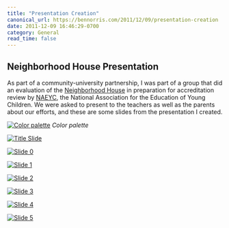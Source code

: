 ```yaml
---
title: "Presentation Creation"
canonical_url: https://bennorris.com/2011/12/09/presentation-creation
date: 2011-12-09 16:46:29-0700
category: General
read_time: false
---
```


## Neighborhood House Presentation
As part of a community-university partnership, I was part of a group that did an evaluation of the [Neighborhood House](http://www.nhutah.org) in preparation for accreditation review by [NAEYC](http://www.naeyc.org), the National Association for the Education of Young Children. We were asked to present to the teachers as well as the parents about our efforts, and these are some slides from the presentation I created.

[![Color palette](https://media.bennorris.com/images/bennorris/uploads/2019/81447bacd7.jpg "Color palette")](https://media.bennorris.com/images/bennorris/uploads/2019/81447bacd7.jpg)
*Color palette*

[![Title Slide](https://media.bennorris.com/images/bennorris/uploads/2019/d98ed55cbd.jpg "Title Slide")](https://media.bennorris.com/images/bennorris/uploads/2019/d98ed55cbd.jpg)

[![Slide 0](https://media.bennorris.com/images/bennorris/uploads/2019/803e628efb.jpg "Slide 0")](https://media.bennorris.com/images/bennorris/uploads/2019/803e628efb.jpg)

[![Slide 1](https://media.bennorris.com/images/bennorris/uploads/2019/a60a4a5bde.jpg "Slide 1")](https://media.bennorris.com/images/bennorris/uploads/2019/a60a4a5bde.jpg)

[![Slide 2](https://media.bennorris.com/images/bennorris/uploads/2019/5a8503a55a.jpg "Slide 2")](https://media.bennorris.com/images/bennorris/uploads/2019/5a8503a55a.jpg)

[![Slide 3](https://media.bennorris.com/images/bennorris/uploads/2019/674d30d116.jpg "Slide 3")](https://media.bennorris.com/images/bennorris/uploads/2019/674d30d116.jpg)

[![Slide 4](https://media.bennorris.com/images/bennorris/uploads/2019/1889501382.jpg "Slide 4")](https://media.bennorris.com/images/bennorris/uploads/2019/1889501382.jpg)

[![Slide 5](https://media.bennorris.com/images/bennorris/uploads/2019/5935df8f6a.jpg "Slide 5")](https://media.bennorris.com/images/bennorris/uploads/2019/5935df8f6a.jpg)
